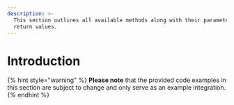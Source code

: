 ```yaml
---
description: >-
  This section outlines all available methods along with their parameters and
  return values.
---
```


# Introduction

{% hint style="warning" %}
**Please note** that the provided code examples in this section are subject to change and only serve as an example integration.
{% endhint %}



